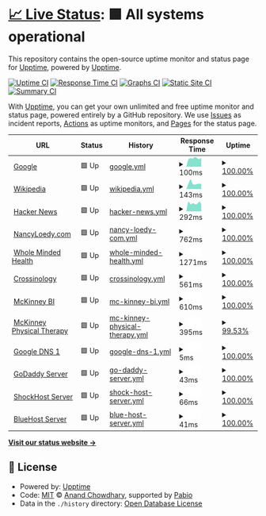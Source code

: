 # [📈 Live Status](https://demo.upptime.js.org): <!--live status--> **🟩 All systems operational**

This repository contains the open-source uptime monitor and status page for [Upptime](https://upptime.js.org), powered by [Upptime](https://github.com/upptime/upptime).

[![Uptime CI](https://github.com/upptime/upptime/workflows/Uptime%20CI/badge.svg)](https://github.com/upptime/upptime/actions?query=workflow%3A%22Uptime+CI%22)
[![Response Time CI](https://github.com/upptime/upptime/workflows/Response%20Time%20CI/badge.svg)](https://github.com/upptime/upptime/actions?query=workflow%3A%22Response+Time+CI%22)
[![Graphs CI](https://github.com/upptime/upptime/workflows/Graphs%20CI/badge.svg)](https://github.com/upptime/upptime/actions?query=workflow%3A%22Graphs+CI%22)
[![Static Site CI](https://github.com/upptime/upptime/workflows/Static%20Site%20CI/badge.svg)](https://github.com/upptime/upptime/actions?query=workflow%3A%22Static+Site+CI%22)
[![Summary CI](https://github.com/upptime/upptime/workflows/Summary%20CI/badge.svg)](https://github.com/upptime/upptime/actions?query=workflow%3A%22Summary+CI%22)

With [Upptime](https://upptime.js.org), you can get your own unlimited and free uptime monitor and status page, powered entirely by a GitHub repository. We use [Issues](https://github.com/upptime/upptime/issues) as incident reports, [Actions](https://github.com/upptime/upptime/actions) as uptime monitors, and [Pages](https://demo.upptime.js.org) for the status page.

<!--start: status pages-->
<!-- This summary is generated by Upptime (https://github.com/upptime/upptime) -->
<!-- Do not edit this manually, your changes will be overwritten -->
<!-- prettier-ignore -->
| URL | Status | History | Response Time | Uptime |
| --- | ------ | ------- | ------------- | ------ |
| <img alt="" src="https://icons.duckduckgo.com/ip3/www.google.com.ico" height="13"> [Google](https://www.google.com) | 🟩 Up | [google.yml](https://github.com/realewie/status/commits/HEAD/history/google.yml) | <details><summary><img alt="Response time graph" src="./graphs/google/response-time-week.png" height="20"> 100ms</summary><br><a href="https://demo.upptime.js.org/history/google"><img alt="Response time 100" src="https://img.shields.io/endpoint?url=https%3A%2F%2Fraw.githubusercontent.com%2Frealewie%2Fstatus%2FHEAD%2Fapi%2Fgoogle%2Fresponse-time.json"></a><br><a href="https://demo.upptime.js.org/history/google"><img alt="24-hour response time 94" src="https://img.shields.io/endpoint?url=https%3A%2F%2Fraw.githubusercontent.com%2Frealewie%2Fstatus%2FHEAD%2Fapi%2Fgoogle%2Fresponse-time-day.json"></a><br><a href="https://demo.upptime.js.org/history/google"><img alt="7-day response time 100" src="https://img.shields.io/endpoint?url=https%3A%2F%2Fraw.githubusercontent.com%2Frealewie%2Fstatus%2FHEAD%2Fapi%2Fgoogle%2Fresponse-time-week.json"></a><br><a href="https://demo.upptime.js.org/history/google"><img alt="30-day response time 100" src="https://img.shields.io/endpoint?url=https%3A%2F%2Fraw.githubusercontent.com%2Frealewie%2Fstatus%2FHEAD%2Fapi%2Fgoogle%2Fresponse-time-month.json"></a><br><a href="https://demo.upptime.js.org/history/google"><img alt="1-year response time 100" src="https://img.shields.io/endpoint?url=https%3A%2F%2Fraw.githubusercontent.com%2Frealewie%2Fstatus%2FHEAD%2Fapi%2Fgoogle%2Fresponse-time-year.json"></a></details> | <details><summary><a href="https://demo.upptime.js.org/history/google">100.00%</a></summary><a href="https://demo.upptime.js.org/history/google"><img alt="All-time uptime 100.00%" src="https://img.shields.io/endpoint?url=https%3A%2F%2Fraw.githubusercontent.com%2Frealewie%2Fstatus%2FHEAD%2Fapi%2Fgoogle%2Fuptime.json"></a><br><a href="https://demo.upptime.js.org/history/google"><img alt="24-hour uptime 100.00%" src="https://img.shields.io/endpoint?url=https%3A%2F%2Fraw.githubusercontent.com%2Frealewie%2Fstatus%2FHEAD%2Fapi%2Fgoogle%2Fuptime-day.json"></a><br><a href="https://demo.upptime.js.org/history/google"><img alt="7-day uptime 100.00%" src="https://img.shields.io/endpoint?url=https%3A%2F%2Fraw.githubusercontent.com%2Frealewie%2Fstatus%2FHEAD%2Fapi%2Fgoogle%2Fuptime-week.json"></a><br><a href="https://demo.upptime.js.org/history/google"><img alt="30-day uptime 100.00%" src="https://img.shields.io/endpoint?url=https%3A%2F%2Fraw.githubusercontent.com%2Frealewie%2Fstatus%2FHEAD%2Fapi%2Fgoogle%2Fuptime-month.json"></a><br><a href="https://demo.upptime.js.org/history/google"><img alt="1-year uptime 100.00%" src="https://img.shields.io/endpoint?url=https%3A%2F%2Fraw.githubusercontent.com%2Frealewie%2Fstatus%2FHEAD%2Fapi%2Fgoogle%2Fuptime-year.json"></a></details>
| <img alt="" src="https://icons.duckduckgo.com/ip3/en.wikipedia.org.ico" height="13"> [Wikipedia](https://en.wikipedia.org) | 🟩 Up | [wikipedia.yml](https://github.com/realewie/status/commits/HEAD/history/wikipedia.yml) | <details><summary><img alt="Response time graph" src="./graphs/wikipedia/response-time-week.png" height="20"> 143ms</summary><br><a href="https://demo.upptime.js.org/history/wikipedia"><img alt="Response time 143" src="https://img.shields.io/endpoint?url=https%3A%2F%2Fraw.githubusercontent.com%2Frealewie%2Fstatus%2FHEAD%2Fapi%2Fwikipedia%2Fresponse-time.json"></a><br><a href="https://demo.upptime.js.org/history/wikipedia"><img alt="24-hour response time 291" src="https://img.shields.io/endpoint?url=https%3A%2F%2Fraw.githubusercontent.com%2Frealewie%2Fstatus%2FHEAD%2Fapi%2Fwikipedia%2Fresponse-time-day.json"></a><br><a href="https://demo.upptime.js.org/history/wikipedia"><img alt="7-day response time 143" src="https://img.shields.io/endpoint?url=https%3A%2F%2Fraw.githubusercontent.com%2Frealewie%2Fstatus%2FHEAD%2Fapi%2Fwikipedia%2Fresponse-time-week.json"></a><br><a href="https://demo.upptime.js.org/history/wikipedia"><img alt="30-day response time 143" src="https://img.shields.io/endpoint?url=https%3A%2F%2Fraw.githubusercontent.com%2Frealewie%2Fstatus%2FHEAD%2Fapi%2Fwikipedia%2Fresponse-time-month.json"></a><br><a href="https://demo.upptime.js.org/history/wikipedia"><img alt="1-year response time 143" src="https://img.shields.io/endpoint?url=https%3A%2F%2Fraw.githubusercontent.com%2Frealewie%2Fstatus%2FHEAD%2Fapi%2Fwikipedia%2Fresponse-time-year.json"></a></details> | <details><summary><a href="https://demo.upptime.js.org/history/wikipedia">100.00%</a></summary><a href="https://demo.upptime.js.org/history/wikipedia"><img alt="All-time uptime 100.00%" src="https://img.shields.io/endpoint?url=https%3A%2F%2Fraw.githubusercontent.com%2Frealewie%2Fstatus%2FHEAD%2Fapi%2Fwikipedia%2Fuptime.json"></a><br><a href="https://demo.upptime.js.org/history/wikipedia"><img alt="24-hour uptime 100.00%" src="https://img.shields.io/endpoint?url=https%3A%2F%2Fraw.githubusercontent.com%2Frealewie%2Fstatus%2FHEAD%2Fapi%2Fwikipedia%2Fuptime-day.json"></a><br><a href="https://demo.upptime.js.org/history/wikipedia"><img alt="7-day uptime 100.00%" src="https://img.shields.io/endpoint?url=https%3A%2F%2Fraw.githubusercontent.com%2Frealewie%2Fstatus%2FHEAD%2Fapi%2Fwikipedia%2Fuptime-week.json"></a><br><a href="https://demo.upptime.js.org/history/wikipedia"><img alt="30-day uptime 100.00%" src="https://img.shields.io/endpoint?url=https%3A%2F%2Fraw.githubusercontent.com%2Frealewie%2Fstatus%2FHEAD%2Fapi%2Fwikipedia%2Fuptime-month.json"></a><br><a href="https://demo.upptime.js.org/history/wikipedia"><img alt="1-year uptime 100.00%" src="https://img.shields.io/endpoint?url=https%3A%2F%2Fraw.githubusercontent.com%2Frealewie%2Fstatus%2FHEAD%2Fapi%2Fwikipedia%2Fuptime-year.json"></a></details>
| <img alt="" src="https://icons.duckduckgo.com/ip3/news.ycombinator.com.ico" height="13"> [Hacker News](https://news.ycombinator.com) | 🟩 Up | [hacker-news.yml](https://github.com/realewie/status/commits/HEAD/history/hacker-news.yml) | <details><summary><img alt="Response time graph" src="./graphs/hacker-news/response-time-week.png" height="20"> 292ms</summary><br><a href="https://demo.upptime.js.org/history/hacker-news"><img alt="Response time 292" src="https://img.shields.io/endpoint?url=https%3A%2F%2Fraw.githubusercontent.com%2Frealewie%2Fstatus%2FHEAD%2Fapi%2Fhacker-news%2Fresponse-time.json"></a><br><a href="https://demo.upptime.js.org/history/hacker-news"><img alt="24-hour response time 152" src="https://img.shields.io/endpoint?url=https%3A%2F%2Fraw.githubusercontent.com%2Frealewie%2Fstatus%2FHEAD%2Fapi%2Fhacker-news%2Fresponse-time-day.json"></a><br><a href="https://demo.upptime.js.org/history/hacker-news"><img alt="7-day response time 292" src="https://img.shields.io/endpoint?url=https%3A%2F%2Fraw.githubusercontent.com%2Frealewie%2Fstatus%2FHEAD%2Fapi%2Fhacker-news%2Fresponse-time-week.json"></a><br><a href="https://demo.upptime.js.org/history/hacker-news"><img alt="30-day response time 292" src="https://img.shields.io/endpoint?url=https%3A%2F%2Fraw.githubusercontent.com%2Frealewie%2Fstatus%2FHEAD%2Fapi%2Fhacker-news%2Fresponse-time-month.json"></a><br><a href="https://demo.upptime.js.org/history/hacker-news"><img alt="1-year response time 292" src="https://img.shields.io/endpoint?url=https%3A%2F%2Fraw.githubusercontent.com%2Frealewie%2Fstatus%2FHEAD%2Fapi%2Fhacker-news%2Fresponse-time-year.json"></a></details> | <details><summary><a href="https://demo.upptime.js.org/history/hacker-news">100.00%</a></summary><a href="https://demo.upptime.js.org/history/hacker-news"><img alt="All-time uptime 100.00%" src="https://img.shields.io/endpoint?url=https%3A%2F%2Fraw.githubusercontent.com%2Frealewie%2Fstatus%2FHEAD%2Fapi%2Fhacker-news%2Fuptime.json"></a><br><a href="https://demo.upptime.js.org/history/hacker-news"><img alt="24-hour uptime 100.00%" src="https://img.shields.io/endpoint?url=https%3A%2F%2Fraw.githubusercontent.com%2Frealewie%2Fstatus%2FHEAD%2Fapi%2Fhacker-news%2Fuptime-day.json"></a><br><a href="https://demo.upptime.js.org/history/hacker-news"><img alt="7-day uptime 100.00%" src="https://img.shields.io/endpoint?url=https%3A%2F%2Fraw.githubusercontent.com%2Frealewie%2Fstatus%2FHEAD%2Fapi%2Fhacker-news%2Fuptime-week.json"></a><br><a href="https://demo.upptime.js.org/history/hacker-news"><img alt="30-day uptime 100.00%" src="https://img.shields.io/endpoint?url=https%3A%2F%2Fraw.githubusercontent.com%2Frealewie%2Fstatus%2FHEAD%2Fapi%2Fhacker-news%2Fuptime-month.json"></a><br><a href="https://demo.upptime.js.org/history/hacker-news"><img alt="1-year uptime 100.00%" src="https://img.shields.io/endpoint?url=https%3A%2F%2Fraw.githubusercontent.com%2Frealewie%2Fstatus%2FHEAD%2Fapi%2Fhacker-news%2Fuptime-year.json"></a></details>
| <img alt="" src="https://icons.duckduckgo.com/ip3/nancyloedy.com.ico" height="13"> [NancyLoedy.com](https://nancyloedy.com) | 🟩 Up | [nancy-loedy-com.yml](https://github.com/realewie/status/commits/HEAD/history/nancy-loedy-com.yml) | <details><summary><img alt="Response time graph" src="./graphs/nancy-loedy-com/response-time-week.png" height="20"> 762ms</summary><br><a href="https://demo.upptime.js.org/history/nancy-loedy-com"><img alt="Response time 762" src="https://img.shields.io/endpoint?url=https%3A%2F%2Fraw.githubusercontent.com%2Frealewie%2Fstatus%2FHEAD%2Fapi%2Fnancy-loedy-com%2Fresponse-time.json"></a><br><a href="https://demo.upptime.js.org/history/nancy-loedy-com"><img alt="24-hour response time 294" src="https://img.shields.io/endpoint?url=https%3A%2F%2Fraw.githubusercontent.com%2Frealewie%2Fstatus%2FHEAD%2Fapi%2Fnancy-loedy-com%2Fresponse-time-day.json"></a><br><a href="https://demo.upptime.js.org/history/nancy-loedy-com"><img alt="7-day response time 762" src="https://img.shields.io/endpoint?url=https%3A%2F%2Fraw.githubusercontent.com%2Frealewie%2Fstatus%2FHEAD%2Fapi%2Fnancy-loedy-com%2Fresponse-time-week.json"></a><br><a href="https://demo.upptime.js.org/history/nancy-loedy-com"><img alt="30-day response time 762" src="https://img.shields.io/endpoint?url=https%3A%2F%2Fraw.githubusercontent.com%2Frealewie%2Fstatus%2FHEAD%2Fapi%2Fnancy-loedy-com%2Fresponse-time-month.json"></a><br><a href="https://demo.upptime.js.org/history/nancy-loedy-com"><img alt="1-year response time 762" src="https://img.shields.io/endpoint?url=https%3A%2F%2Fraw.githubusercontent.com%2Frealewie%2Fstatus%2FHEAD%2Fapi%2Fnancy-loedy-com%2Fresponse-time-year.json"></a></details> | <details><summary><a href="https://demo.upptime.js.org/history/nancy-loedy-com">100.00%</a></summary><a href="https://demo.upptime.js.org/history/nancy-loedy-com"><img alt="All-time uptime 100.00%" src="https://img.shields.io/endpoint?url=https%3A%2F%2Fraw.githubusercontent.com%2Frealewie%2Fstatus%2FHEAD%2Fapi%2Fnancy-loedy-com%2Fuptime.json"></a><br><a href="https://demo.upptime.js.org/history/nancy-loedy-com"><img alt="24-hour uptime 100.00%" src="https://img.shields.io/endpoint?url=https%3A%2F%2Fraw.githubusercontent.com%2Frealewie%2Fstatus%2FHEAD%2Fapi%2Fnancy-loedy-com%2Fuptime-day.json"></a><br><a href="https://demo.upptime.js.org/history/nancy-loedy-com"><img alt="7-day uptime 100.00%" src="https://img.shields.io/endpoint?url=https%3A%2F%2Fraw.githubusercontent.com%2Frealewie%2Fstatus%2FHEAD%2Fapi%2Fnancy-loedy-com%2Fuptime-week.json"></a><br><a href="https://demo.upptime.js.org/history/nancy-loedy-com"><img alt="30-day uptime 100.00%" src="https://img.shields.io/endpoint?url=https%3A%2F%2Fraw.githubusercontent.com%2Frealewie%2Fstatus%2FHEAD%2Fapi%2Fnancy-loedy-com%2Fuptime-month.json"></a><br><a href="https://demo.upptime.js.org/history/nancy-loedy-com"><img alt="1-year uptime 100.00%" src="https://img.shields.io/endpoint?url=https%3A%2F%2Fraw.githubusercontent.com%2Frealewie%2Fstatus%2FHEAD%2Fapi%2Fnancy-loedy-com%2Fuptime-year.json"></a></details>
| <img alt="" src="https://icons.duckduckgo.com/ip3/wholemindedhealth.com.ico" height="13"> [Whole Minded Health](https://wholemindedhealth.com) | 🟩 Up | [whole-minded-health.yml](https://github.com/realewie/status/commits/HEAD/history/whole-minded-health.yml) | <details><summary><img alt="Response time graph" src="./graphs/whole-minded-health/response-time-week.png" height="20"> 1271ms</summary><br><a href="https://demo.upptime.js.org/history/whole-minded-health"><img alt="Response time 1271" src="https://img.shields.io/endpoint?url=https%3A%2F%2Fraw.githubusercontent.com%2Frealewie%2Fstatus%2FHEAD%2Fapi%2Fwhole-minded-health%2Fresponse-time.json"></a><br><a href="https://demo.upptime.js.org/history/whole-minded-health"><img alt="24-hour response time 322" src="https://img.shields.io/endpoint?url=https%3A%2F%2Fraw.githubusercontent.com%2Frealewie%2Fstatus%2FHEAD%2Fapi%2Fwhole-minded-health%2Fresponse-time-day.json"></a><br><a href="https://demo.upptime.js.org/history/whole-minded-health"><img alt="7-day response time 1271" src="https://img.shields.io/endpoint?url=https%3A%2F%2Fraw.githubusercontent.com%2Frealewie%2Fstatus%2FHEAD%2Fapi%2Fwhole-minded-health%2Fresponse-time-week.json"></a><br><a href="https://demo.upptime.js.org/history/whole-minded-health"><img alt="30-day response time 1271" src="https://img.shields.io/endpoint?url=https%3A%2F%2Fraw.githubusercontent.com%2Frealewie%2Fstatus%2FHEAD%2Fapi%2Fwhole-minded-health%2Fresponse-time-month.json"></a><br><a href="https://demo.upptime.js.org/history/whole-minded-health"><img alt="1-year response time 1271" src="https://img.shields.io/endpoint?url=https%3A%2F%2Fraw.githubusercontent.com%2Frealewie%2Fstatus%2FHEAD%2Fapi%2Fwhole-minded-health%2Fresponse-time-year.json"></a></details> | <details><summary><a href="https://demo.upptime.js.org/history/whole-minded-health">100.00%</a></summary><a href="https://demo.upptime.js.org/history/whole-minded-health"><img alt="All-time uptime 100.00%" src="https://img.shields.io/endpoint?url=https%3A%2F%2Fraw.githubusercontent.com%2Frealewie%2Fstatus%2FHEAD%2Fapi%2Fwhole-minded-health%2Fuptime.json"></a><br><a href="https://demo.upptime.js.org/history/whole-minded-health"><img alt="24-hour uptime 100.00%" src="https://img.shields.io/endpoint?url=https%3A%2F%2Fraw.githubusercontent.com%2Frealewie%2Fstatus%2FHEAD%2Fapi%2Fwhole-minded-health%2Fuptime-day.json"></a><br><a href="https://demo.upptime.js.org/history/whole-minded-health"><img alt="7-day uptime 100.00%" src="https://img.shields.io/endpoint?url=https%3A%2F%2Fraw.githubusercontent.com%2Frealewie%2Fstatus%2FHEAD%2Fapi%2Fwhole-minded-health%2Fuptime-week.json"></a><br><a href="https://demo.upptime.js.org/history/whole-minded-health"><img alt="30-day uptime 100.00%" src="https://img.shields.io/endpoint?url=https%3A%2F%2Fraw.githubusercontent.com%2Frealewie%2Fstatus%2FHEAD%2Fapi%2Fwhole-minded-health%2Fuptime-month.json"></a><br><a href="https://demo.upptime.js.org/history/whole-minded-health"><img alt="1-year uptime 100.00%" src="https://img.shields.io/endpoint?url=https%3A%2F%2Fraw.githubusercontent.com%2Frealewie%2Fstatus%2FHEAD%2Fapi%2Fwhole-minded-health%2Fuptime-year.json"></a></details>
| <img alt="" src="https://icons.duckduckgo.com/ip3/crossinology.com.ico" height="13"> [Crossinology](https://crossinology.com) | 🟩 Up | [crossinology.yml](https://github.com/realewie/status/commits/HEAD/history/crossinology.yml) | <details><summary><img alt="Response time graph" src="./graphs/crossinology/response-time-week.png" height="20"> 561ms</summary><br><a href="https://demo.upptime.js.org/history/crossinology"><img alt="Response time 561" src="https://img.shields.io/endpoint?url=https%3A%2F%2Fraw.githubusercontent.com%2Frealewie%2Fstatus%2FHEAD%2Fapi%2Fcrossinology%2Fresponse-time.json"></a><br><a href="https://demo.upptime.js.org/history/crossinology"><img alt="24-hour response time 334" src="https://img.shields.io/endpoint?url=https%3A%2F%2Fraw.githubusercontent.com%2Frealewie%2Fstatus%2FHEAD%2Fapi%2Fcrossinology%2Fresponse-time-day.json"></a><br><a href="https://demo.upptime.js.org/history/crossinology"><img alt="7-day response time 561" src="https://img.shields.io/endpoint?url=https%3A%2F%2Fraw.githubusercontent.com%2Frealewie%2Fstatus%2FHEAD%2Fapi%2Fcrossinology%2Fresponse-time-week.json"></a><br><a href="https://demo.upptime.js.org/history/crossinology"><img alt="30-day response time 561" src="https://img.shields.io/endpoint?url=https%3A%2F%2Fraw.githubusercontent.com%2Frealewie%2Fstatus%2FHEAD%2Fapi%2Fcrossinology%2Fresponse-time-month.json"></a><br><a href="https://demo.upptime.js.org/history/crossinology"><img alt="1-year response time 561" src="https://img.shields.io/endpoint?url=https%3A%2F%2Fraw.githubusercontent.com%2Frealewie%2Fstatus%2FHEAD%2Fapi%2Fcrossinology%2Fresponse-time-year.json"></a></details> | <details><summary><a href="https://demo.upptime.js.org/history/crossinology">100.00%</a></summary><a href="https://demo.upptime.js.org/history/crossinology"><img alt="All-time uptime 100.00%" src="https://img.shields.io/endpoint?url=https%3A%2F%2Fraw.githubusercontent.com%2Frealewie%2Fstatus%2FHEAD%2Fapi%2Fcrossinology%2Fuptime.json"></a><br><a href="https://demo.upptime.js.org/history/crossinology"><img alt="24-hour uptime 100.00%" src="https://img.shields.io/endpoint?url=https%3A%2F%2Fraw.githubusercontent.com%2Frealewie%2Fstatus%2FHEAD%2Fapi%2Fcrossinology%2Fuptime-day.json"></a><br><a href="https://demo.upptime.js.org/history/crossinology"><img alt="7-day uptime 100.00%" src="https://img.shields.io/endpoint?url=https%3A%2F%2Fraw.githubusercontent.com%2Frealewie%2Fstatus%2FHEAD%2Fapi%2Fcrossinology%2Fuptime-week.json"></a><br><a href="https://demo.upptime.js.org/history/crossinology"><img alt="30-day uptime 100.00%" src="https://img.shields.io/endpoint?url=https%3A%2F%2Fraw.githubusercontent.com%2Frealewie%2Fstatus%2FHEAD%2Fapi%2Fcrossinology%2Fuptime-month.json"></a><br><a href="https://demo.upptime.js.org/history/crossinology"><img alt="1-year uptime 100.00%" src="https://img.shields.io/endpoint?url=https%3A%2F%2Fraw.githubusercontent.com%2Frealewie%2Fstatus%2FHEAD%2Fapi%2Fcrossinology%2Fuptime-year.json"></a></details>
| <img alt="" src="https://icons.duckduckgo.com/ip3/mckinney-bi.com.ico" height="13"> [McKinney BI](https://mckinney-bi.com) | 🟩 Up | [mc-kinney-bi.yml](https://github.com/realewie/status/commits/HEAD/history/mc-kinney-bi.yml) | <details><summary><img alt="Response time graph" src="./graphs/mc-kinney-bi/response-time-week.png" height="20"> 610ms</summary><br><a href="https://demo.upptime.js.org/history/mc-kinney-bi"><img alt="Response time 610" src="https://img.shields.io/endpoint?url=https%3A%2F%2Fraw.githubusercontent.com%2Frealewie%2Fstatus%2FHEAD%2Fapi%2Fmc-kinney-bi%2Fresponse-time.json"></a><br><a href="https://demo.upptime.js.org/history/mc-kinney-bi"><img alt="24-hour response time 818" src="https://img.shields.io/endpoint?url=https%3A%2F%2Fraw.githubusercontent.com%2Frealewie%2Fstatus%2FHEAD%2Fapi%2Fmc-kinney-bi%2Fresponse-time-day.json"></a><br><a href="https://demo.upptime.js.org/history/mc-kinney-bi"><img alt="7-day response time 610" src="https://img.shields.io/endpoint?url=https%3A%2F%2Fraw.githubusercontent.com%2Frealewie%2Fstatus%2FHEAD%2Fapi%2Fmc-kinney-bi%2Fresponse-time-week.json"></a><br><a href="https://demo.upptime.js.org/history/mc-kinney-bi"><img alt="30-day response time 610" src="https://img.shields.io/endpoint?url=https%3A%2F%2Fraw.githubusercontent.com%2Frealewie%2Fstatus%2FHEAD%2Fapi%2Fmc-kinney-bi%2Fresponse-time-month.json"></a><br><a href="https://demo.upptime.js.org/history/mc-kinney-bi"><img alt="1-year response time 610" src="https://img.shields.io/endpoint?url=https%3A%2F%2Fraw.githubusercontent.com%2Frealewie%2Fstatus%2FHEAD%2Fapi%2Fmc-kinney-bi%2Fresponse-time-year.json"></a></details> | <details><summary><a href="https://demo.upptime.js.org/history/mc-kinney-bi">100.00%</a></summary><a href="https://demo.upptime.js.org/history/mc-kinney-bi"><img alt="All-time uptime 100.00%" src="https://img.shields.io/endpoint?url=https%3A%2F%2Fraw.githubusercontent.com%2Frealewie%2Fstatus%2FHEAD%2Fapi%2Fmc-kinney-bi%2Fuptime.json"></a><br><a href="https://demo.upptime.js.org/history/mc-kinney-bi"><img alt="24-hour uptime 100.00%" src="https://img.shields.io/endpoint?url=https%3A%2F%2Fraw.githubusercontent.com%2Frealewie%2Fstatus%2FHEAD%2Fapi%2Fmc-kinney-bi%2Fuptime-day.json"></a><br><a href="https://demo.upptime.js.org/history/mc-kinney-bi"><img alt="7-day uptime 100.00%" src="https://img.shields.io/endpoint?url=https%3A%2F%2Fraw.githubusercontent.com%2Frealewie%2Fstatus%2FHEAD%2Fapi%2Fmc-kinney-bi%2Fuptime-week.json"></a><br><a href="https://demo.upptime.js.org/history/mc-kinney-bi"><img alt="30-day uptime 100.00%" src="https://img.shields.io/endpoint?url=https%3A%2F%2Fraw.githubusercontent.com%2Frealewie%2Fstatus%2FHEAD%2Fapi%2Fmc-kinney-bi%2Fuptime-month.json"></a><br><a href="https://demo.upptime.js.org/history/mc-kinney-bi"><img alt="1-year uptime 100.00%" src="https://img.shields.io/endpoint?url=https%3A%2F%2Fraw.githubusercontent.com%2Frealewie%2Fstatus%2FHEAD%2Fapi%2Fmc-kinney-bi%2Fuptime-year.json"></a></details>
| <img alt="" src="https://icons.duckduckgo.com/ip3/www.prescottpt.com.ico" height="13"> [McKinney Physical Therapy](https://www.prescottpt.com) | 🟩 Up | [mc-kinney-physical-therapy.yml](https://github.com/realewie/status/commits/HEAD/history/mc-kinney-physical-therapy.yml) | <details><summary><img alt="Response time graph" src="./graphs/mc-kinney-physical-therapy/response-time-week.png" height="20"> 395ms</summary><br><a href="https://demo.upptime.js.org/history/mc-kinney-physical-therapy"><img alt="Response time 395" src="https://img.shields.io/endpoint?url=https%3A%2F%2Fraw.githubusercontent.com%2Frealewie%2Fstatus%2FHEAD%2Fapi%2Fmc-kinney-physical-therapy%2Fresponse-time.json"></a><br><a href="https://demo.upptime.js.org/history/mc-kinney-physical-therapy"><img alt="24-hour response time 394" src="https://img.shields.io/endpoint?url=https%3A%2F%2Fraw.githubusercontent.com%2Frealewie%2Fstatus%2FHEAD%2Fapi%2Fmc-kinney-physical-therapy%2Fresponse-time-day.json"></a><br><a href="https://demo.upptime.js.org/history/mc-kinney-physical-therapy"><img alt="7-day response time 395" src="https://img.shields.io/endpoint?url=https%3A%2F%2Fraw.githubusercontent.com%2Frealewie%2Fstatus%2FHEAD%2Fapi%2Fmc-kinney-physical-therapy%2Fresponse-time-week.json"></a><br><a href="https://demo.upptime.js.org/history/mc-kinney-physical-therapy"><img alt="30-day response time 395" src="https://img.shields.io/endpoint?url=https%3A%2F%2Fraw.githubusercontent.com%2Frealewie%2Fstatus%2FHEAD%2Fapi%2Fmc-kinney-physical-therapy%2Fresponse-time-month.json"></a><br><a href="https://demo.upptime.js.org/history/mc-kinney-physical-therapy"><img alt="1-year response time 395" src="https://img.shields.io/endpoint?url=https%3A%2F%2Fraw.githubusercontent.com%2Frealewie%2Fstatus%2FHEAD%2Fapi%2Fmc-kinney-physical-therapy%2Fresponse-time-year.json"></a></details> | <details><summary><a href="https://demo.upptime.js.org/history/mc-kinney-physical-therapy">99.53%</a></summary><a href="https://demo.upptime.js.org/history/mc-kinney-physical-therapy"><img alt="All-time uptime 99.53%" src="https://img.shields.io/endpoint?url=https%3A%2F%2Fraw.githubusercontent.com%2Frealewie%2Fstatus%2FHEAD%2Fapi%2Fmc-kinney-physical-therapy%2Fuptime.json"></a><br><a href="https://demo.upptime.js.org/history/mc-kinney-physical-therapy"><img alt="24-hour uptime 98.91%" src="https://img.shields.io/endpoint?url=https%3A%2F%2Fraw.githubusercontent.com%2Frealewie%2Fstatus%2FHEAD%2Fapi%2Fmc-kinney-physical-therapy%2Fuptime-day.json"></a><br><a href="https://demo.upptime.js.org/history/mc-kinney-physical-therapy"><img alt="7-day uptime 99.53%" src="https://img.shields.io/endpoint?url=https%3A%2F%2Fraw.githubusercontent.com%2Frealewie%2Fstatus%2FHEAD%2Fapi%2Fmc-kinney-physical-therapy%2Fuptime-week.json"></a><br><a href="https://demo.upptime.js.org/history/mc-kinney-physical-therapy"><img alt="30-day uptime 99.53%" src="https://img.shields.io/endpoint?url=https%3A%2F%2Fraw.githubusercontent.com%2Frealewie%2Fstatus%2FHEAD%2Fapi%2Fmc-kinney-physical-therapy%2Fuptime-month.json"></a><br><a href="https://demo.upptime.js.org/history/mc-kinney-physical-therapy"><img alt="1-year uptime 99.53%" src="https://img.shields.io/endpoint?url=https%3A%2F%2Fraw.githubusercontent.com%2Frealewie%2Fstatus%2FHEAD%2Fapi%2Fmc-kinney-physical-therapy%2Fuptime-year.json"></a></details>
| <img alt="" src="https://icons.duckduckgo.com/ip3/null.ico" height="13"> [Google DNS 1](8.8.4.4) | 🟩 Up | [google-dns-1.yml](https://github.com/realewie/status/commits/HEAD/history/google-dns-1.yml) | <details><summary><img alt="Response time graph" src="./graphs/google-dns-1/response-time-week.png" height="20"> 5ms</summary><br><a href="https://demo.upptime.js.org/history/google-dns-1"><img alt="Response time 5" src="https://img.shields.io/endpoint?url=https%3A%2F%2Fraw.githubusercontent.com%2Frealewie%2Fstatus%2FHEAD%2Fapi%2Fgoogle-dns-1%2Fresponse-time.json"></a><br><a href="https://demo.upptime.js.org/history/google-dns-1"><img alt="24-hour response time 2" src="https://img.shields.io/endpoint?url=https%3A%2F%2Fraw.githubusercontent.com%2Frealewie%2Fstatus%2FHEAD%2Fapi%2Fgoogle-dns-1%2Fresponse-time-day.json"></a><br><a href="https://demo.upptime.js.org/history/google-dns-1"><img alt="7-day response time 5" src="https://img.shields.io/endpoint?url=https%3A%2F%2Fraw.githubusercontent.com%2Frealewie%2Fstatus%2FHEAD%2Fapi%2Fgoogle-dns-1%2Fresponse-time-week.json"></a><br><a href="https://demo.upptime.js.org/history/google-dns-1"><img alt="30-day response time 5" src="https://img.shields.io/endpoint?url=https%3A%2F%2Fraw.githubusercontent.com%2Frealewie%2Fstatus%2FHEAD%2Fapi%2Fgoogle-dns-1%2Fresponse-time-month.json"></a><br><a href="https://demo.upptime.js.org/history/google-dns-1"><img alt="1-year response time 5" src="https://img.shields.io/endpoint?url=https%3A%2F%2Fraw.githubusercontent.com%2Frealewie%2Fstatus%2FHEAD%2Fapi%2Fgoogle-dns-1%2Fresponse-time-year.json"></a></details> | <details><summary><a href="https://demo.upptime.js.org/history/google-dns-1">100.00%</a></summary><a href="https://demo.upptime.js.org/history/google-dns-1"><img alt="All-time uptime 100.00%" src="https://img.shields.io/endpoint?url=https%3A%2F%2Fraw.githubusercontent.com%2Frealewie%2Fstatus%2FHEAD%2Fapi%2Fgoogle-dns-1%2Fuptime.json"></a><br><a href="https://demo.upptime.js.org/history/google-dns-1"><img alt="24-hour uptime 100.00%" src="https://img.shields.io/endpoint?url=https%3A%2F%2Fraw.githubusercontent.com%2Frealewie%2Fstatus%2FHEAD%2Fapi%2Fgoogle-dns-1%2Fuptime-day.json"></a><br><a href="https://demo.upptime.js.org/history/google-dns-1"><img alt="7-day uptime 100.00%" src="https://img.shields.io/endpoint?url=https%3A%2F%2Fraw.githubusercontent.com%2Frealewie%2Fstatus%2FHEAD%2Fapi%2Fgoogle-dns-1%2Fuptime-week.json"></a><br><a href="https://demo.upptime.js.org/history/google-dns-1"><img alt="30-day uptime 100.00%" src="https://img.shields.io/endpoint?url=https%3A%2F%2Fraw.githubusercontent.com%2Frealewie%2Fstatus%2FHEAD%2Fapi%2Fgoogle-dns-1%2Fuptime-month.json"></a><br><a href="https://demo.upptime.js.org/history/google-dns-1"><img alt="1-year uptime 100.00%" src="https://img.shields.io/endpoint?url=https%3A%2F%2Fraw.githubusercontent.com%2Frealewie%2Fstatus%2FHEAD%2Fapi%2Fgoogle-dns-1%2Fuptime-year.json"></a></details>
| <img alt="" src="https://icons.duckduckgo.com/ip3/null.ico" height="13"> [GoDaddy Server](50.62.146.67) | 🟩 Up | [go-daddy-server.yml](https://github.com/realewie/status/commits/HEAD/history/go-daddy-server.yml) | <details><summary><img alt="Response time graph" src="./graphs/go-daddy-server/response-time-week.png" height="20"> 43ms</summary><br><a href="https://demo.upptime.js.org/history/go-daddy-server"><img alt="Response time 43" src="https://img.shields.io/endpoint?url=https%3A%2F%2Fraw.githubusercontent.com%2Frealewie%2Fstatus%2FHEAD%2Fapi%2Fgo-daddy-server%2Fresponse-time.json"></a><br><a href="https://demo.upptime.js.org/history/go-daddy-server"><img alt="24-hour response time 18" src="https://img.shields.io/endpoint?url=https%3A%2F%2Fraw.githubusercontent.com%2Frealewie%2Fstatus%2FHEAD%2Fapi%2Fgo-daddy-server%2Fresponse-time-day.json"></a><br><a href="https://demo.upptime.js.org/history/go-daddy-server"><img alt="7-day response time 43" src="https://img.shields.io/endpoint?url=https%3A%2F%2Fraw.githubusercontent.com%2Frealewie%2Fstatus%2FHEAD%2Fapi%2Fgo-daddy-server%2Fresponse-time-week.json"></a><br><a href="https://demo.upptime.js.org/history/go-daddy-server"><img alt="30-day response time 43" src="https://img.shields.io/endpoint?url=https%3A%2F%2Fraw.githubusercontent.com%2Frealewie%2Fstatus%2FHEAD%2Fapi%2Fgo-daddy-server%2Fresponse-time-month.json"></a><br><a href="https://demo.upptime.js.org/history/go-daddy-server"><img alt="1-year response time 43" src="https://img.shields.io/endpoint?url=https%3A%2F%2Fraw.githubusercontent.com%2Frealewie%2Fstatus%2FHEAD%2Fapi%2Fgo-daddy-server%2Fresponse-time-year.json"></a></details> | <details><summary><a href="https://demo.upptime.js.org/history/go-daddy-server">100.00%</a></summary><a href="https://demo.upptime.js.org/history/go-daddy-server"><img alt="All-time uptime 100.00%" src="https://img.shields.io/endpoint?url=https%3A%2F%2Fraw.githubusercontent.com%2Frealewie%2Fstatus%2FHEAD%2Fapi%2Fgo-daddy-server%2Fuptime.json"></a><br><a href="https://demo.upptime.js.org/history/go-daddy-server"><img alt="24-hour uptime 100.00%" src="https://img.shields.io/endpoint?url=https%3A%2F%2Fraw.githubusercontent.com%2Frealewie%2Fstatus%2FHEAD%2Fapi%2Fgo-daddy-server%2Fuptime-day.json"></a><br><a href="https://demo.upptime.js.org/history/go-daddy-server"><img alt="7-day uptime 100.00%" src="https://img.shields.io/endpoint?url=https%3A%2F%2Fraw.githubusercontent.com%2Frealewie%2Fstatus%2FHEAD%2Fapi%2Fgo-daddy-server%2Fuptime-week.json"></a><br><a href="https://demo.upptime.js.org/history/go-daddy-server"><img alt="30-day uptime 100.00%" src="https://img.shields.io/endpoint?url=https%3A%2F%2Fraw.githubusercontent.com%2Frealewie%2Fstatus%2FHEAD%2Fapi%2Fgo-daddy-server%2Fuptime-month.json"></a><br><a href="https://demo.upptime.js.org/history/go-daddy-server"><img alt="1-year uptime 100.00%" src="https://img.shields.io/endpoint?url=https%3A%2F%2Fraw.githubusercontent.com%2Frealewie%2Fstatus%2FHEAD%2Fapi%2Fgo-daddy-server%2Fuptime-year.json"></a></details>
| <img alt="" src="https://icons.duckduckgo.com/ip3/null.ico" height="13"> [ShockHost Server](216.120.200.106) | 🟩 Up | [shock-host-server.yml](https://github.com/realewie/status/commits/HEAD/history/shock-host-server.yml) | <details><summary><img alt="Response time graph" src="./graphs/shock-host-server/response-time-week.png" height="20"> 66ms</summary><br><a href="https://demo.upptime.js.org/history/shock-host-server"><img alt="Response time 66" src="https://img.shields.io/endpoint?url=https%3A%2F%2Fraw.githubusercontent.com%2Frealewie%2Fstatus%2FHEAD%2Fapi%2Fshock-host-server%2Fresponse-time.json"></a><br><a href="https://demo.upptime.js.org/history/shock-host-server"><img alt="24-hour response time 28" src="https://img.shields.io/endpoint?url=https%3A%2F%2Fraw.githubusercontent.com%2Frealewie%2Fstatus%2FHEAD%2Fapi%2Fshock-host-server%2Fresponse-time-day.json"></a><br><a href="https://demo.upptime.js.org/history/shock-host-server"><img alt="7-day response time 66" src="https://img.shields.io/endpoint?url=https%3A%2F%2Fraw.githubusercontent.com%2Frealewie%2Fstatus%2FHEAD%2Fapi%2Fshock-host-server%2Fresponse-time-week.json"></a><br><a href="https://demo.upptime.js.org/history/shock-host-server"><img alt="30-day response time 66" src="https://img.shields.io/endpoint?url=https%3A%2F%2Fraw.githubusercontent.com%2Frealewie%2Fstatus%2FHEAD%2Fapi%2Fshock-host-server%2Fresponse-time-month.json"></a><br><a href="https://demo.upptime.js.org/history/shock-host-server"><img alt="1-year response time 66" src="https://img.shields.io/endpoint?url=https%3A%2F%2Fraw.githubusercontent.com%2Frealewie%2Fstatus%2FHEAD%2Fapi%2Fshock-host-server%2Fresponse-time-year.json"></a></details> | <details><summary><a href="https://demo.upptime.js.org/history/shock-host-server">100.00%</a></summary><a href="https://demo.upptime.js.org/history/shock-host-server"><img alt="All-time uptime 100.00%" src="https://img.shields.io/endpoint?url=https%3A%2F%2Fraw.githubusercontent.com%2Frealewie%2Fstatus%2FHEAD%2Fapi%2Fshock-host-server%2Fuptime.json"></a><br><a href="https://demo.upptime.js.org/history/shock-host-server"><img alt="24-hour uptime 100.00%" src="https://img.shields.io/endpoint?url=https%3A%2F%2Fraw.githubusercontent.com%2Frealewie%2Fstatus%2FHEAD%2Fapi%2Fshock-host-server%2Fuptime-day.json"></a><br><a href="https://demo.upptime.js.org/history/shock-host-server"><img alt="7-day uptime 100.00%" src="https://img.shields.io/endpoint?url=https%3A%2F%2Fraw.githubusercontent.com%2Frealewie%2Fstatus%2FHEAD%2Fapi%2Fshock-host-server%2Fuptime-week.json"></a><br><a href="https://demo.upptime.js.org/history/shock-host-server"><img alt="30-day uptime 100.00%" src="https://img.shields.io/endpoint?url=https%3A%2F%2Fraw.githubusercontent.com%2Frealewie%2Fstatus%2FHEAD%2Fapi%2Fshock-host-server%2Fuptime-month.json"></a><br><a href="https://demo.upptime.js.org/history/shock-host-server"><img alt="1-year uptime 100.00%" src="https://img.shields.io/endpoint?url=https%3A%2F%2Fraw.githubusercontent.com%2Frealewie%2Fstatus%2FHEAD%2Fapi%2Fshock-host-server%2Fuptime-year.json"></a></details>
| <img alt="" src="https://icons.duckduckgo.com/ip3/null.ico" height="13"> [BlueHost Server](162.241.30.65) | 🟩 Up | [blue-host-server.yml](https://github.com/realewie/status/commits/HEAD/history/blue-host-server.yml) | <details><summary><img alt="Response time graph" src="./graphs/blue-host-server/response-time-week.png" height="20"> 41ms</summary><br><a href="https://demo.upptime.js.org/history/blue-host-server"><img alt="Response time 41" src="https://img.shields.io/endpoint?url=https%3A%2F%2Fraw.githubusercontent.com%2Frealewie%2Fstatus%2FHEAD%2Fapi%2Fblue-host-server%2Fresponse-time.json"></a><br><a href="https://demo.upptime.js.org/history/blue-host-server"><img alt="24-hour response time 33" src="https://img.shields.io/endpoint?url=https%3A%2F%2Fraw.githubusercontent.com%2Frealewie%2Fstatus%2FHEAD%2Fapi%2Fblue-host-server%2Fresponse-time-day.json"></a><br><a href="https://demo.upptime.js.org/history/blue-host-server"><img alt="7-day response time 41" src="https://img.shields.io/endpoint?url=https%3A%2F%2Fraw.githubusercontent.com%2Frealewie%2Fstatus%2FHEAD%2Fapi%2Fblue-host-server%2Fresponse-time-week.json"></a><br><a href="https://demo.upptime.js.org/history/blue-host-server"><img alt="30-day response time 41" src="https://img.shields.io/endpoint?url=https%3A%2F%2Fraw.githubusercontent.com%2Frealewie%2Fstatus%2FHEAD%2Fapi%2Fblue-host-server%2Fresponse-time-month.json"></a><br><a href="https://demo.upptime.js.org/history/blue-host-server"><img alt="1-year response time 41" src="https://img.shields.io/endpoint?url=https%3A%2F%2Fraw.githubusercontent.com%2Frealewie%2Fstatus%2FHEAD%2Fapi%2Fblue-host-server%2Fresponse-time-year.json"></a></details> | <details><summary><a href="https://demo.upptime.js.org/history/blue-host-server">100.00%</a></summary><a href="https://demo.upptime.js.org/history/blue-host-server"><img alt="All-time uptime 100.00%" src="https://img.shields.io/endpoint?url=https%3A%2F%2Fraw.githubusercontent.com%2Frealewie%2Fstatus%2FHEAD%2Fapi%2Fblue-host-server%2Fuptime.json"></a><br><a href="https://demo.upptime.js.org/history/blue-host-server"><img alt="24-hour uptime 100.00%" src="https://img.shields.io/endpoint?url=https%3A%2F%2Fraw.githubusercontent.com%2Frealewie%2Fstatus%2FHEAD%2Fapi%2Fblue-host-server%2Fuptime-day.json"></a><br><a href="https://demo.upptime.js.org/history/blue-host-server"><img alt="7-day uptime 100.00%" src="https://img.shields.io/endpoint?url=https%3A%2F%2Fraw.githubusercontent.com%2Frealewie%2Fstatus%2FHEAD%2Fapi%2Fblue-host-server%2Fuptime-week.json"></a><br><a href="https://demo.upptime.js.org/history/blue-host-server"><img alt="30-day uptime 100.00%" src="https://img.shields.io/endpoint?url=https%3A%2F%2Fraw.githubusercontent.com%2Frealewie%2Fstatus%2FHEAD%2Fapi%2Fblue-host-server%2Fuptime-month.json"></a><br><a href="https://demo.upptime.js.org/history/blue-host-server"><img alt="1-year uptime 100.00%" src="https://img.shields.io/endpoint?url=https%3A%2F%2Fraw.githubusercontent.com%2Frealewie%2Fstatus%2FHEAD%2Fapi%2Fblue-host-server%2Fuptime-year.json"></a></details>

<!--end: status pages-->

[**Visit our status website →**](https://demo.upptime.js.org)

## 📄 License

- Powered by: [Upptime](https://github.com/upptime/upptime)
- Code: [MIT](./LICENSE) © [Anand Chowdhary](https://anandchowdhary.com), supported by [Pabio](https://pabio.com)
- Data in the `./history` directory: [Open Database License](https://opendatacommons.org/licenses/odbl/1-0/)
